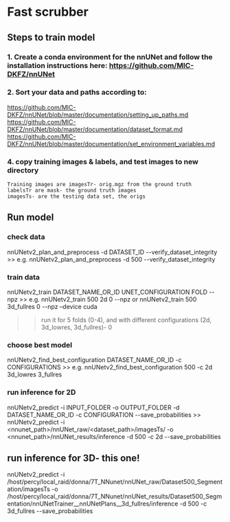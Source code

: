 # Fast scrubber

## Steps to train model

### 1. Create a conda environment for the nnUNet and follow the installation instructions here: https://github.com/MIC-DKFZ/nnUNet

### 2. Sort your data and paths according to: 
https://github.com/MIC-DKFZ/nnUNet/blob/master/documentation/setting_up_paths.md
https://github.com/MIC-DKFZ/nnUNet/blob/master/documentation/dataset_format.md
https://github.com/MIC-DKFZ/nnUNet/blob/master/documentation/set_environment_variables.md

### 4. copy training images & labels, and test images to new directory
	Training images are imagesTr- orig.mgz from the ground truth
	labelsTr are mask- the ground truth images 
	imagesTs- are the testing data set, the origs 

## Run model

### check data
nnUNetv2_plan_and_preprocess -d DATASET_ID --verify_dataset_integrity >> e.g. nnUNetv2_plan_and_preprocess -d 500 --verify_dataset_integrity

### train data
nnUNetv2_train DATASET_NAME_OR_ID UNET_CONFIGURATION FOLD --npz >> e.g. nnUNetv2_train 500 2d 0 --npz or  nnUNetv2_train 500 3d_fullres 0 --npz –device cuda

>> run it for 5 folds (0-4), and with different configurations (2d, 3d_lowres, 3d_fullres)- 0

### choose best model
nnUNetv2_find_best_configuration DATASET_NAME_OR_ID -c CONFIGURATIONS >> e.g. nnUNetv2_find_best_configuration 500 -c 2d 3d_lowres 3_fullres

### run inference for 2D
nnUNetv2_predict -i INPUT_FOLDER -o OUTPUT_FOLDER -d DATASET_NAME_OR_ID -c CONFIGURATION --save_probabilities >> nnUNetv2_predict -i <nnunet_path>/nnUNet_raw/<dataset_path>/imagesTs/ -o <nnunet_path>/nnUNet_results/inference -d 500 -c 2d --save_probabilities

## run inference for 3D- this one!
 nnUNetv2_predict -i /host/percy/local_raid/donna/7T_NNunet/nnUNet_raw/Dataset500_Segmentation/imagesTs -o /host/percy/local_raid/donna/7T_NNunet/nnUNet_results/Dataset500_Segmentation/nnUNetTrainer__nnUNetPlans__3d_fullres/inference -d 500 -c 3d_fullres --save_probabilities


